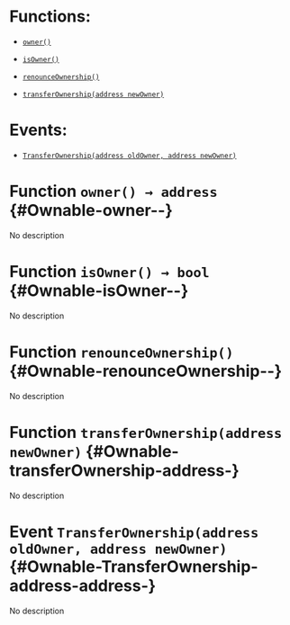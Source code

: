 # Functions:

- [`owner()`](#Ownable-owner--)

- [`isOwner()`](#Ownable-isOwner--)

- [`renounceOwnership()`](#Ownable-renounceOwnership--)

- [`transferOwnership(address newOwner)`](#Ownable-transferOwnership-address-)

# Events:

- [`TransferOwnership(address oldOwner, address newOwner)`](#Ownable-TransferOwnership-address-address-)

# Function `owner() → address` {#Ownable-owner--}

No description

# Function `isOwner() → bool` {#Ownable-isOwner--}

No description

# Function `renounceOwnership()` {#Ownable-renounceOwnership--}

No description

# Function `transferOwnership(address newOwner)` {#Ownable-transferOwnership-address-}

No description

# Event `TransferOwnership(address oldOwner, address newOwner)` {#Ownable-TransferOwnership-address-address-}

No description
